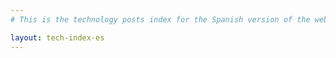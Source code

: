 ```yaml
---
# This is the technology posts index for the Spanish version of the website

layout: tech-index-es
---
```

